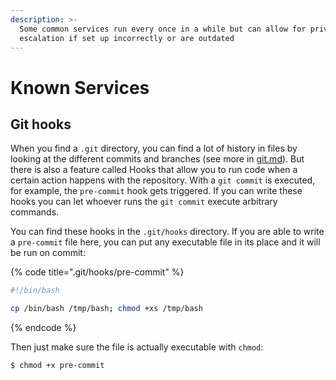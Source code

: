 ```yaml
---
description: >-
  Some common services run every once in a while but can allow for privilege
  escalation if set up incorrectly or are outdated
---
```


# Known Services

## Git hooks

When you find a `.git` directory, you can find a lot of history in files by looking at the different commits and branches (see more in [git.md](../../forensics/git.md "mention")). But there is also a feature called Hooks that allow you to run code when a certain action happens with the repository. With a `git commit` is executed, for example, the `pre-commit` hook gets triggered. If you can write these hooks you can let whoever runs the `git commit` execute arbitrary commands.&#x20;

You can find these hooks in the `.git/hooks` directory. If you are able to write a `pre-commit` file here, you can put any executable file in its place and it will be run on commit:

{% code title=".git/hooks/pre-commit" %}
```bash
#!/bin/bash

cp /bin/bash /tmp/bash; chmod +xs /tmp/bash
```
{% endcode %}

Then just make sure the file is actually executable with `chmod`:

```shell-session
$ chmod +x pre-commit
```

